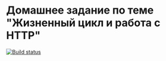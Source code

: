 # Домашнее задание по теме "Жизненный цикл и работа с HTTP"

[![Build status](https://ci.appveyor.com/api/projects/status/un9a7pmphyy2o757?svg=true)](https://ci.appveyor.com/project/oksana-danilova/ra-hw-lifecycle-http)
